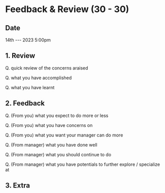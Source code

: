 # Feedback & Review (30 - 30)

## Date
14th --- 2023 5:00pm

## 1. Review

Q. quick review of the concerns araised

Q. what you have accomplished

Q. what you have learnt

## 2. Feedback
Q. (From you) what you expect to do more or less

Q. (From you) what you have concerns on

Q. (From you) what you want your manager can do more

Q. (From manager) what you have done well

Q. (From manager) what you should continue to do

Q. (From manager) what you have potentials to further explore / specialize at

## 3. Extra
